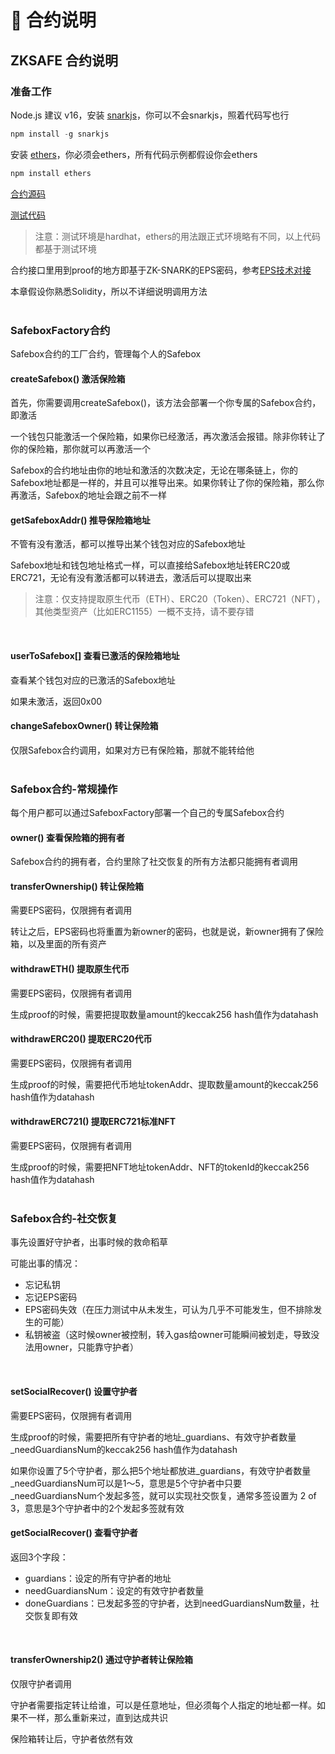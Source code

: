 # 📜 合约说明
## ZKSAFE 合约说明

### 准备工作
Node.js 建议 v16，安装 [snarkjs](https://github.com/iden3/snarkjs)，你可以不会snarkjs，照着代码写也行
```javascript
npm install -g snarkjs
```
安装 [ethers](https://docs.ethers.io/v5/getting-started/)，你必须会ethers，所有代码示例都假设你会ethers
```javascript
npm install ethers
```
[合约源码](https://github.com/ZKSAFE/all-contracts/tree/main/contracts/zkSafe)

[测试代码](https://github.com/ZKSAFE/all-contracts/blob/main/test/Safebox-withdraw.js)

>注意：测试环境是hardhat，ethers的用法跟正式环境略有不同，以上代码都基于测试环境

合约接口里用到proof的地方即基于ZK-SNARK的EPS密码，参考[EPS技术对接](../eps/build.md)

本章假设你熟悉Solidity，所以不详细说明调用方法
<br>
<br>

### SafeboxFactory合约
Safebox合约的工厂合约，管理每个人的Safebox
<br>

#### createSafebox() 激活保险箱
首先，你需要调用createSafebox()，该方法会部署一个你专属的Safebox合约，即激活

一个钱包只能激活一个保险箱，如果你已经激活，再次激活会报错。除非你转让了你的保险箱，那你就可以再激活一个

Safebox的合约地址由你的地址和激活的次数决定，无论在哪条链上，你的Safebox地址都是一样的，并且可以推导出来。如果你转让了你的保险箱，那么你再激活，Safebox的地址会跟之前不一样
<br>

#### getSafeboxAddr() 推导保险箱地址
不管有没有激活，都可以推导出某个钱包对应的Safebox地址

Safebox地址和钱包地址格式一样，可以直接给Safebox地址转ERC20或ERC721，无论有没有激活都可以转进去，激活后可以提取出来

>注意：仅支持提取原生代币（ETH）、ERC20（Token）、ERC721（NFT），其他类型资产（比如ERC1155）一概不支持，请不要存错

<br>

#### userToSafebox[] 查看已激活的保险箱地址
查看某个钱包对应的已激活的Safebox地址

如果未激活，返回0x00
<br>

#### changeSafeboxOwner() 转让保险箱
仅限Safebox合约调用，如果对方已有保险箱，那就不能转给他
<br>
<br>

### Safebox合约-常规操作
每个用户都可以通过SafeboxFactory部署一个自己的专属Safebox合约
<br>

#### owner() 查看保险箱的拥有者
Safebox合约的拥有者，合约里除了社交恢复的所有方法都只能拥有者调用
<br>

#### transferOwnership() 转让保险箱
需要EPS密码，仅限拥有者调用

转让之后，EPS密码也将重置为新owner的密码，也就是说，新owner拥有了保险箱，以及里面的所有资产
<br>

#### withdrawETH() 提取原生代币
需要EPS密码，仅限拥有者调用

生成proof的时候，需要把提取数量amount的keccak256 hash值作为datahash
<br>

#### withdrawERC20() 提取ERC20代币
需要EPS密码，仅限拥有者调用

生成proof的时候，需要把代币地址tokenAddr、提取数量amount的keccak256 hash值作为datahash
<br>

#### withdrawERC721() 提取ERC721标准NFT
需要EPS密码，仅限拥有者调用

生成proof的时候，需要把NFT地址tokenAddr、NFT的tokenId的keccak256 hash值作为datahash
<br>
<br>

### Safebox合约-社交恢复
事先设置好守护者，出事时候的救命稻草

可能出事的情况：
* 忘记私钥
* 忘记EPS密码
* EPS密码失效（在压力测试中从未发生，可认为几乎不可能发生，但不排除发生的可能）
* 私钥被盗（这时候owner被控制，转入gas给owner可能瞬间被划走，导致没法用owner，只能靠守护者）
<br>

#### setSocialRecover() 设置守护者
需要EPS密码，仅限拥有者调用

生成proof的时候，需要把所有守护者的地址_guardians、有效守护者数量_needGuardiansNum的keccak256 hash值作为datahash

如果你设置了5个守护者，那么把5个地址都放进_guardians，有效守护者数量_needGuardiansNum可以是1～5，意思是5个守护者中只要_needGuardiansNum个发起多签，就可以实现社交恢复，通常多签设置为 2 of 3，意思是3个守护者中的2个发起多签就有效
<br>

#### getSocialRecover() 查看守护者
返回3个字段：
* guardians：设定的所有守护者的地址
* needGuardiansNum：设定的有效守护者数量
* doneGuardians：已发起多签的守护者，达到needGuardiansNum数量，社交恢复即有效
<br>

#### transferOwnership2() 通过守护者转让保险箱
仅限守护者调用

守护者需要指定转让给谁，可以是任意地址，但必须每个人指定的地址都一样。如果不一样，那么重新来过，直到达成共识

保险箱转让后，守护者依然有效
<br>